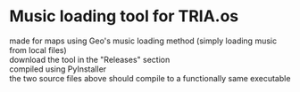 # Music loading tool for TRIA.os
made for maps using Geo's music loading method (simply loading music from local files)\
download the tool in the "Releases" section\
compiled using PyInstaller\
the two source files above should compile to a functionally same executable
